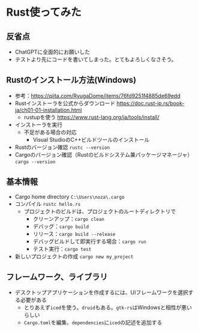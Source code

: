 # Rust使ってみた

## 反省点
- ChatGPTに全面的にお願いした
- テストより先にコードを書いてしまった。とてもよろしくなさそう。

## Rustのインストール方法(Windows)
- 参考：https://qiita.com/RyugaDome/items/76fd9251f4885de69edd
- Rustインストーラを公式からダウンロード
    https://doc.rust-jp.rs/book-ja/ch01-01-installation.html
    - rustupを使う
        https://www.rust-lang.org/ja/tools/install/
- インストーラを実行
    - 不足がある場合の対応
        - Visual StudioのC++ビルドツールのインストール
- Rustのバージョン確認
    `rustc --version`
- Cargoのバージョン確認（Rustのビルドシステム兼パッケージマネージャ）
    `cargo --version`


## 基本情報
- Cargo home directory `C:\Users\noza\.cargo`
- コンパイル `rustc hello.rs`
    - プロジェクトのビルドは、プロジェクトのルートディレクトリで
        - クリーンアップ：`cargo clean`
        - デバッグ：`cargo build`
        - リリース：`cargo build --release`
        - デバッグビルドして即実行する場合：`cargo run`
        - テスト実行：`cargo test`
- 新しいプロジェクトの作成 `cargo new my_project`

## フレームワーク、ライブラリ
- デスクトップアプリケーションを作成するには、UIフレームワークを選択する必要がある
    - とりあえず`iced`を使う。`druid`もある。`gtk-rs`はWindowsと相性が悪いらしい
    - `Cargo.toml`を編集、`dependencies`に`iced`の記述を追加する
